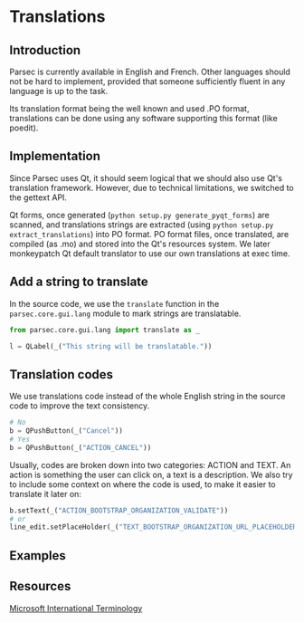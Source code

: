 # Translations

## Introduction

Parsec is currently available in English and French. Other languages should not be hard to implement, provided that someone sufficiently fluent in any language is up to the task.

Its translation format being the well known and used .PO format, translations can be done using any software supporting this format (like poedit).

## Implementation

Since Parsec uses Qt, it should seem logical that we should also use Qt's translation framework. However, due to technical limitations, we switched to the gettext API.

Qt forms, once generated (`python setup.py generate_pyqt_forms`) are scanned, and translations strings are extracted (using `python setup.py extract_translations`) into PO format. PO format files, once translated, are compiled (as .mo) and stored into the Qt's resources system. We later monkeypatch Qt default translator to use our own translations at exec time.

## Add a string to translate

In the source code, we use the `translate` function in the `parsec.core.gui.lang` module to mark strings are translatable.

```python
from parsec.core.gui.lang import translate as _

l = QLabel(_("This string will be translatable."))
```

## Translation codes

We use translations code instead of the whole English string in the source code to improve the text consistency.

```python
# No
b = QPushButton(_("Cancel"))
# Yes
b = QPushButton(_("ACTION_CANCEL"))
```

Usually, codes are broken down into two categories: ACTION and TEXT. An action is something the user can click on, a text is a description. We also try to include some context on where the code is used, to make it easier to translate it later on:
```python
b.setText(_("ACTION_BOOTSTRAP_ORGANIZATION_VALIDATE"))
# or 
line_edit.setPlaceHolder(_("TEXT_BOOTSTRAP_ORGANIZATION_URL_PLACEHOLDER"))
```

## Examples



## Resources

[Microsoft International Terminology](https://www.microsoft.com/en-us/language)